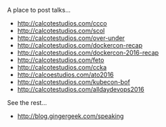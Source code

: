 A place to post talks...

* http://calcotestudios.com/ccco
* http://calcotestudios.com/scol
* http://calcotestudios.com/over-under
* http://calcotestudios.com/dockercon-recap
* http://calcotestudios.com/dockercon-2016-recap
* http://calcotestudios.com/feto
* http://calcotestudios.com/ccka
* http://calcoestudios.com/ato2016
* http://calcotestudios.com/kubecon-bof
* http://calcotestudios.com/alldaydevops2016

See the rest...

* http://blog.gingergeek.com/speaking
